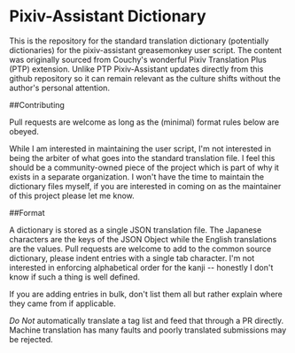 # Pixiv-Assistant Dictionary

This is the repository for the standard translation dictionary (potentially dictionaries) for the pixiv-assistant greasemonkey user script. The content was originally sourced from Couchy's wonderful Pixiv Translation Plus (PTP) extension. Unlike PTP Pixiv-Assistant updates directly from this github repository so it can remain relevant as the culture shifts without the author's personal attention.

##Contributing

Pull requests are welcome as long as the (minimal) format rules below are obeyed. 

While I am interested in maintaining the user script, I'm not interested in being the arbiter of what goes into the standard translation file. I feel this should be a community-owned piece of the project which is part of why it exists in a separate organization. I won't have the time to maintain the dictionary files myself, if you are interested in coming on as the maintainer of this project please let me know.  

##Format

A dictionary is stored as a single JSON translation file. The Japanese characters are the keys of the JSON Object while the English translations are the values. Pull requests are welcome to add to the common source dictionary, please indent entries with a single tab character. I'm not interested in enforcing alphabetical order for the kanji -- honestly I don't know if such a thing is well defined.

If you are adding entries in bulk, don't list them all but rather explain where they came from if applicable.

*Do Not* automatically translate a tag list and feed that through a PR directly. Machine translation has many faults and poorly translated submissions may be rejected.
